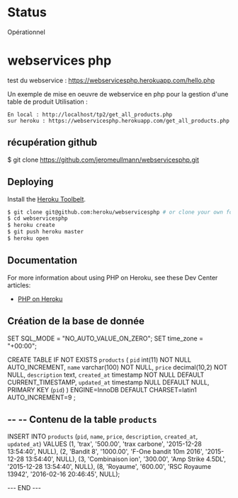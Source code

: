# Status

Opérationnel

# webservices php

test du webservice : https://webservicesphp.herokuapp.com/hello.php

Un exemple de mise en oeuvre de webservice en php pour la gestion d'une table de produit
Utilisation : 
    
    En local : http://localhost/tp2/get_all_products.php
    sur heroku : https://webservicesphp.herokuapp.com/get_all_products.php

## récupération github

$ git clone https://github.com/jeromeullmann/webservicesphp.git

## Deploying

Install the [Heroku Toolbelt](https://toolbelt.heroku.com/).

```sh
$ git clone git@github.com:heroku/webservicesphp # or clone your own fork
$ cd webservicesphp
$ heroku create
$ git push heroku master
$ heroku open
```

## Documentation

For more information about using PHP on Heroku, see these Dev Center articles:

- [PHP on Heroku](https://devcenter.heroku.com/categories/php)

## Création de la base de donnée

SET SQL_MODE = "NO_AUTO_VALUE_ON_ZERO";
SET time_zone = "+00:00";

CREATE TABLE IF NOT EXISTS `products` (
  `pid` int(11) NOT NULL AUTO_INCREMENT,
  `name` varchar(100) NOT NULL,
  `price` decimal(10,2) NOT NULL,
  `description` text,
  `created_at` timestamp NOT NULL DEFAULT CURRENT_TIMESTAMP,
  `updated_at` timestamp NULL DEFAULT NULL,
  PRIMARY KEY (`pid`)
) ENGINE=InnoDB  DEFAULT CHARSET=latin1 AUTO_INCREMENT=9 ;

--
-- Contenu de la table `products`
--

INSERT INTO `products` (`pid`, `name`, `price`, `description`, `created_at`, `updated_at`) VALUES
(1, 'trax', '500.00', 'trax carbone', '2015-12-28 13:54:40', NULL),
(2, 'Bandit 8', '1000.00', 'F-One bandit 10m 2016', '2015-12-28 13:54:40', NULL),
(3, 'Combinaison ion', '300.00', 'Amp Strike 4.5DL', '2015-12-28 13:54:40', NULL),
(8, 'Royaume', '600.00', 'RSC Royaume 13942', '2016-02-16 20:46:45', NULL);


--- END ---
